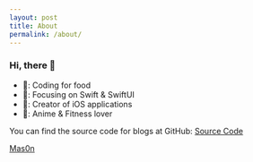 ```yaml
---
layout: post
title: About
permalink: /about/
---
```


### Hi, there 🌚

- 🌆: Coding for food
- 🎇: Focusing on Swift & SwiftUI
- 🌄: Creator of iOS applications
- 🌌: Anime & Fitness lover

You can find the source code for blogs  at GitHub:
[Source Code](https://github.com/Mas0nSun?tab=repositories)

[Mas0n](https://github.com/Mas0nSun)
